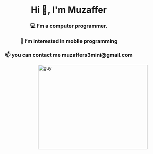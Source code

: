 
<h1 align="center">Hi 👋, I'm Muzaffer </h1>
<h3 align="center">💻 I’m a computer programmer.</h3>
<h3 align="center">👀 I’m interested in mobile programming</h3>
<h3 align="center">📫 you can contact me muzaffers3mini@gmail.com</h3>

<img align="right" height="270px" alt="guy" width="350" src="https://media.giphy.com/media/QCAaqb7STvc3u/giphy.gif" /> </a>



